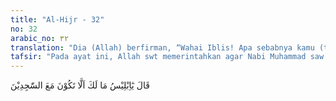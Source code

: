 ```yaml
---
title: "Al-Hijr - 32"
no: 32
arabic_no: ٣٢
translation: "Dia (Allah) berfirman, “Wahai Iblis! Apa sebabnya kamu (tidak ikut) sujud bersama mereka?”"
tafsir: "Pada ayat ini, Allah swt memerintahkan agar Nabi Muhammad saw mengingatkan umatnya, tatkala Allah mengatakan kepada para malaikat tentang maksud-Nya untuk menciptakan Adam. Dia akan menciptakan manusia dari tanah kering yang berasal dari lumpur hitam, dan jika Dia telah menyempurnakan bentuknya dengan sebaik-baiknya, akan ditiupkan ke dalamnya roh ciptaan-Nya serta akan memerintahkan malaikat dan Iblis sujud kepadanya sebagai penghormatan kepadanya.\n\nPerintah Allah ini dilaksanakan oleh para malaikat dengan patuh dan khidmat, kecuali Iblis. Ia enggan bersujud kepada Adam, karena ia merasa dirinya lebih tinggi derajatnya daripada Adam. Ia diciptakan dari api, sedang Adam diciptakan dari tanah.\n\nKebanyakan ahli tafsir berpendapat bahwa peristiwa penciptaan Adam dan peristiwa pengingkaran Iblis terhadap perintah Allah serta ketaatan dan keikhlasan malaikat melaksanakan perintah itu menggambarkan watak dari ketiga macam makhluk Allah tersebut. Malaikat diciptakan sebagai makhluk yang selalu tunduk dan patuh kepada perintah Allah, tidak pernah mengingkarinya sedikit pun. Oleh karena itu, malaikat dijadikan Allah sebagai pengawal dan pengatur bumi dengan izin-Nya, dan diperintahkan tunduk kepada Adam beserta keturunannya.\n\nAdapun manusia adalah makhluk Allah yang terdiri dari dua unsur, yaitu unsur jasmani dan unsur rohani. Penggabungan kedua macam unsur ini menyebabkan manusia mempunyai potensi untuk mengambil manfaat dari bumi seluruhnya dengan pengetahuan yang dianugerahkan Allah kepadanya. Terbuka berbagai kemungkinan baginya untuk berbuat dan bekerja guna memenuhi dan melengkapi kebutuhan yang diperlukannya dengan menggali dan mengambilnya dari perbendaharaan Allah swt.\n\nDengan potensi diri dan ilmu pengetahuan, manusia dapat memanfaatkan air, udara, barang tambang, tumbuh-tumbuhan, binatang ternak, garis edar planet-planet, kekuatan listrik, kekuatan atom, dan sebagainya. Dengan demikian, tampaklah kelebihan manusia dari malaikat dan setan sebagai-mana yang dapat dipahami dari jawaban Allah kepada para malaikat waktu Adam a.s. akan diciptakan Allah. Allah swt berfirman:\n\nDan (ingatlah) ketika Tuhanmu berfirman kepada para malaikat, \"Aku hendak menjadikan khalifah di bumi.\" Mereka berkata, \"Apakah Engkau hendak menjadikan orang yang merusak dan menumpahkan darah di sana, sedangkan kami bertasbih memuji-Mu dan menyucikan nama-Mu?\" Dia berfirman, \"Sungguh, Aku mengetahui apa yang tidak kamu ketahui.\" (al-Baqarah/2: 30)\n\nDi atas telah diterangkan keingkaran Iblis yang tidak mau mengikuti perintah Allah agar sujud kepada Adam. Diterangkan pula berbagai alasan yang dikemukakan Iblis sehubungan dengan keingkarannya itu. Sikap Iblis yang demikian menunjukkan kebodohan dan kefasikannya, karena:\n\n1. Ia menentang perintah Tuhannya, sebagaimana yang dipahami dari jawabannya.\n\n2. Ia mengemukakan alasan-alasan yang sangat lemah. Alasan-alasan itu menunjukkan kebodohannya sendiri.\n\n3. Ia tidak mau mengikuti perintah Allah dengan mengatakan bahwa ia lebih baik dari Adam. \n\n4. Alasan yang dikemukakan bahwa ia lebih baik dari Adam merupakan pendapatnya sendiri tanpa alasan yang dapat diterima oleh akal pikiran."
---
```

قَالَ يٰٓاِبْلِيْسُ مَا لَكَ اَلَّا تَكُوْنَ مَعَ السّٰجِدِيْنَ 